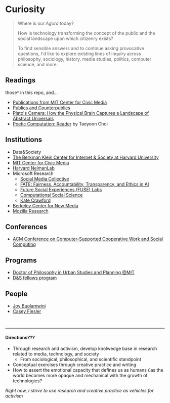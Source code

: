 # Curiosity

> Where is our *Agora* today?
>
> How is technology transforming the concept of the public and the social landscape upon which citizenry exists?
>
> To find sensible answers and to continue asking provocative questions, I'd like to explore existing lines of inquiry across philosophy, sociology, history, media studies, politics, computer science, and more.

## Readings
those^ in this repo, and...
- [Publications from MIT Center for Civic Media](https://civic.mit.edu/publications/)
- [Publics and Counterpublics](https://www.amazon.com/gp/product/1890951293/ref=ox_sc_saved_title_4?smid=ATVPDKIKX0DER&psc=1)
- [Plato's Camera: How the Physical Brain Captures a Landscape of Abstract Universals](https://www.amazon.com/gp/product/0262525186/ref=ox_sc_saved_title_6?smid=ATVPDKIKX0DER&psc=1)
- [Poetic Computation: Reader](http://poeticcomputation.info/) by Taeyoon Choi

## Institutions
- Data&Society
- [The Berkman Klein Center for Internet & Society at Harvard University](https://cyber.harvard.edu/)
- [MIT Center for Civic Media](https://civic.mit.edu/)
- [Harvard NeimanLab](http://www.niemanlab.org/)
- Microsoft Research
  - [Social Media Collective](https://www.microsoft.com/en-us/research/group/social-media-collective/)
  - [FATE: Fairness, Accountability, Transparency, and Ethics in AI](https://www.microsoft.com/en-us/research/group/fate/)
  - [Future Social Experiences (FUSE) Labs](https://www.microsoft.com/en-us/research/group/future-social-experiences-fuse-labs/)
  - [Computational Social Science](https://www.microsoft.com/en-us/research/group/computational-social-science/)
  - [Kate Crawford](https://www.microsoft.com/en-us/research/people/kate/)
- [Berkeley Center for New Media](http://bcnm.berkeley.edu/)
- [Mozilla Research](https://research.mozilla.org/)

## Conferences
- [ACM Conference on Computer-Supported Cooperative Work and Social Computing](http://cscw.acm.org/2018/)

## Programs
- [Doctor of Philosophy in Urban Studies and Planning @MIT](https://dusp.mit.edu/degrees/doctoral)
- [D&S fellows program](https://datasociety.net/initiatives/fellows-program/)

## People
- [Joy Buolamwini](https://www.media.mit.edu/people/joyab/overview/)
- [Casey Fiesler](https://caseyfiesler.com/)


<br>

---
#### Directions???

- Through research and activism, develop knolwedge base in research related to media, technology, and society
  - From sociological, philosophical, and scientific standpoint
- Conceptual exercises through creative practice and writing
- How to assert the emotional capacity that defines us as humans úas the world becomes more opaque and mechanical with the growth of technologies?

*Right now, I strive to use research and creative practice as vehicles for activism*
